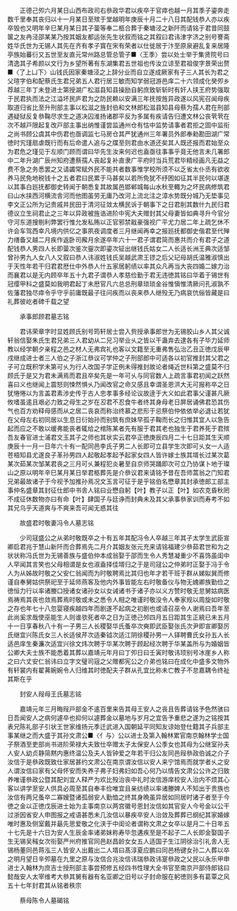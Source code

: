 <!-- { "loadSidebar": true } -->
　　正德己夘六月某日山西布政司右叅政华君以疾卒于官瘁也越一月其季子鎏奔走数千里奉其丧归以十一月某日至殡于堂越明年庚辰十月二十八日其配钱恭人亦以疾卒毁也又明年辛巳某月某日其子蓥等奉二柩合葬于秦塘泾之新阡而请铭于君昔同鼓箧之友冉泾邵某某乃按其姻友都运张先生状叙而铭之其叙曰君讳津字济之别号謇斋姓华氏世为无锡人其先在齐有孝子寳在宋有荣者以仕徙居于汴至原泉避乱复来居隆亭族始蕃衍又五世至友直元常州路总管总管子■〈王季〉尝以处士举于集贤院号曰清逸其子希颜以文行为乡望所著有东湖集君五世祖也传汝立谅至君祖俊字景荣出赘■〈了上凵下〉山钱氏因家秦塘泾之上辞分业而自立遂成厥家有子三人其长为君之父瑄字伯和配蔡氏生君兄弟五人君行居三敏而知学弱冠游邑庠二十六领成化癸夘乡荐越三年丁未登进士第授湖广松滋县知县操励自躬庶致斩斩时有奸人挟王府势强取于民君执而法之江溢坏民庐君为之防民赖以安满三年抚按旌异政遂以风宪召闻母疾取道归省比至升刑部主事以松滋之旌封伯和文林郎松滋县知县母蔡为孺人君在刑部遇疑狱反复叅鞠尽求生之道决囚淮扬诸郡平反为多属有疾请告归遭文林公丧茕茕在次不越戸限起复改戸部主事出纳惟谨尝监通州仓有怙中监势请事者君拒之固中监衔之尚书顾公虞其中伤君也亟调监七马房仓其严犹通州三年署员外郎奉勑勘田湖广常徳时宄瑾扇虐既行而有后命遣人追与之牒至则君由水道还矣其人既还报而君始至众为君危之瑾见于左顺门顾而谓曰华先生汝来何迟也盍亟往事事乎竟无他言未几署郎中二年升湖广辰州知府遭蔡孺人丧起复补直隶广平府时当兵荒君毕精经画凡无益之费不急之务悉罢之又请蠲常赋外民不能共者数事惟学校所须不以乏省太仆丞有欲收养马民免地税钱十之五者君曰民累于马甚矣以若所免犹不纾困如征其半民何以堪遂以其事白廵抚都御史转闻于朝悉复其故属邑邯郸城每山水秋至輙为之坏民病修筑君曰山水挟西河横流舎河而他图虽劳无庸乃改河上流北注之漳水势既分城乃无垫事见李文正公所为记贵戚并民田于清河征敛太横民诉于朝事下之日君削其数什九民归君德议立生祠君止之三年以异政被旌诰进阶中宪大夫赠封其父母妻皆如典寻升今官分守河东道搜剔利弊罢行惟允发私贿以正官邪禁戢豪强视广平尤力居二年上疏乞休不许会车驾西幸凡境内供亿之事夙夜调度者三月继闻再幸之报廵抚都御史偕君至代殚力缮备又越二月疾作返卧司廨月余遂卒年六十一君子谓君简而惠共而介有君子之道配钱恭人男四人长即蓥次鉴次鋆次即鎏次钲出继钱氏姑女二人长适长洲王典次适邹曾孙男九人女八人又叙曰恭人讳淑姓钱氏吴越武肃王镠之后父玘母胡氏温雅淑慎出于天性年若干归君君厯仕中外恭人什五家居躬绩以率其众凡再当大丧四婚二嫁力治而襄君以是无内顾卒年五十九君子谓恭人孝慈俭勤于君无违徳其铭曰华着于锡世有冠缨甲科之盛莫如我明君起丁未厯官凡六总总刑章琐琐金谷惟愼惟清厥问孔淑孰不佐藩君独尽瘁令乎守乎前庸既最子往问疾而以丧来恭人继殁无乃病哀伉俪皆藏是曰礼葬彼屹者碑千载之望

　　承事郎顾君墓志铭

　　君讳荣章字时显姓顾氏别号筠轩居士尝入赀授承事郎世为无锡胶山乡人其父诚轩翁信娶朱氏生君兄弟三人君幼从二兄习举业乆之皆以干蛊弃去逮各有子毕力延师教以经学朝夕亲程之邑之材人无弗宾礼也客以文籍至无重弗售弘治乙丑正徳戊辰甲戌继成进士者三人伯之子浙江叅议可学仲之子刑部郎中可适各以初官推封其父君之子可立既积学未第可乆为行人改国子学正例未得推封故论者绳近世科第之盛莫不归顾氏于是又为君未满焉而君且卒矣先是一年可乆与同官数人上疏言事君初闻之跃然喜曰义也继闻上震怒则悚然惧乆乃闻改官之命又感且幸谓圣恩洪大无可报称卒之日犹惓惓以为言盖君素渉史传于古人忠孝事多经论议故逹于大义如此君事父谨甚凡厥攸嗜虽逺且艰必力致之母生之岁在丒君不忍食牛者终其身母老日屏居诵佛君恐其伤气也百方劝释母感而从之居二丧哀而称治终慕之悲形于忌祭伯仲依依举必退让若犹在父母左右初同居以生息日衍始孙而别筑有庶妹早孤子鞠而长之归惟其宜人以急告起而应之不敢以缓弗能丧者辄给之棺陈某者先有服于君其老也独生于君养死于君殡吾友春官进士浦君文玉其子之师也其状实云君卒正徳庚辰四月二十七日距其生天顺庚辰十一月一日年六十有一配同邑李氏子男二人长即可立县学生次即可乆女一人适苍梧知县尤遂良子革孙男四人起敬起孝起予起家女四人皆许嫁士族其壻长过某次葛某次茹某次邹某君丧之三月可乆兼程犯炎暑至自京师哭踊即次可立乃协谋卜地于璨山之原以明年辛巳某月某日举君柩葬先是介叅议君来请铭予昔在吾师蒿翁之门知君兄弟最故诸子于今视予加推孙焉况文玉言可征于是乎铭伯名懋章其封承徳郎工部主事仲名盛章其封征仕郎中书舎人铭曰业懋自躬【叶】教子以正【叶】如农克昏秋罔不成征休数物亦曰有命【叶】肆国子与廷诤而封典未及其父承事叅家训而寿考不如其兄乌乎天道爽与不爽来吾可闻无惑其往

　　故盛君时敬妻冯令人墓志铭

　　少司冦盛公之从弟时敬既卒之十有五年其配冯令人卒越三年其子太学生武臣宣卿启君兆于慧山新阡而合葬焉先二月介其姻友张元充来请铭福建少叅茹君世和为之状状称冯氏世为无锡善族与盛伯仲本成翁娶于邵而生令人秀慧凝重少不喜饰虽闺中人罕闻其言笑也父母相谓是女也淑盍择佳壻归之于是司冦公之仲弟时正娶于冯于令人为从姊故时敬之父安仁翁闻而为时敬聘焉比其归也年才若干班于群从娣姒巽而修谨自奉舅姑供祭祀至于延师燕客及他内外事皆能左右时敬备仪与物无媿卿族勤俭之徳恒力行以率诸媵口授诸女诸孙女以女诫诸书于诸子亦以义方赞时敬无怠舅姑病医焉祷焉其丧也敛焉葬焉时敬或未之悉令人相之唯谨时敬没令人奉家规以周旋如时敬之存也年七十八忽婴寝疾越四年而剧遂不起病之初剧也或请召巫令人谢焉曰吾年至此尚奚求哉使巫能生人则谁欤死者卒之日为正徳己邜四月五日距其生正綂已未五月十一日享春秋八十有一子男三人长稷娶华氏蚤卒次奭即武臣娶张氏次尹即宣卿娶厉氏继宜兴陈氏女三人长适侯芹次适秦钺次适江阴徐稷孙男一人铎聘曹氏女孙五人长适邑庠生秦濂次适宜兴徐文炜次聘于华某次聘于顾起经次聘于华某盖所与为婚姻皆公卿大夫士族不能悉着其葬以嘉靖元年月曰丁夘日曰壬寅时敬讳顼别号冰崖乡人称之曰六丈安仁翁讳曰立字文璧司宼之父赠都宪公之介弟也铭曰在成化中盛多文物外有轩裳内有翟茀婉婉令人归维其时徳配夫子群从孔宜比称未亡教子不怠嘉耦令终祉其斯在乎

　　封安人叚母王氏墓志铭

　　嘉靖元年三月晦叚戸部金不逺百里来告其母王安人之丧且告葬请铭予色然骇曰日吾闻安人之病何遽卒也抑何以遽葬金以墓地与岁月之宜告予重悲之遂为之铭按其表兄陈礼部子引状王世家维扬元季迁武进入国朝延平同知友谅始登仕籍其子兵部主事某继之而大盛于其孙文肃公■〈亻与〉公以进士及第入翰林累官南京翰林学士国子祭酒至吏部尚书进阶荣禄大夫致仕卒赠太子太保安人公季女也其母为公继室孙夫人安人幼贞静简黙内惠终温公及夫人皆钟爱之年若干归公友同邑叚叅政伯诚之介子汝信于是叅政既致仕家居甚约文肃公在南京谓汝信以安人来宁馆焉而就学者乆之安人谓汝信曰家有父母怀安而失养子弗子妇弗妇如吾心何乃以情告文肃公公许之归致养唯谨叅政公暨其配刘宜人释严为欢比殁治丧中礼时汝信游庠校安人治内不烦其心客以讲学至安人供具必周至其自奉丰俭唯宜且亲纺绩以率诸媵婢人不知出于贵族也汝信有两兄蚤卒二寡嫂暨诸孤弱安人勤恤之终其身晩虽异居如同居时诸子者至于今徳之金以正徳戊辰进士始为主事南京以两宫徽号恩封汝信如其官安人今号金以公干过浙因省安人申图报之戒语甚悉未几汝信以暴疾卒安人治敛及葬葬已纲纪其家婚嫁唯时惠及侧室戴并朂先思爱敬之化浃于中闺论者谓称文肃之女卒以是月二十日年五十七先是十六日为安人生辰金率诸弟妹称寿毕忽遘疾至是不起子二人长即金娶国子生无锡吴稶女次衔娶严州府推官同邑赵昌龄女女五人适国子生江阴徐治引礼舎人无锡杨董同邑蒋泓三人皆安人出戴出二人壻曰髙淳夏应鹏曰同邑杨键女孙二人葬以卒之明月望日辛夘墓在九里之原与汝信合兆汝信讳瑞叅政讳寔叅政之父民以永乐甲申进士入翰林为庶吉士授刑部主事尝预修五经四书性理大全书官至南京戸部侍郎铭曰懿哉安人太宰维考大叅其舅有器有名亚卿之旧号以子封命服在躬徳则多有葛覃之风五十七年封君其从铭者秩宗

　　蔡母陈令人墓碣铭

